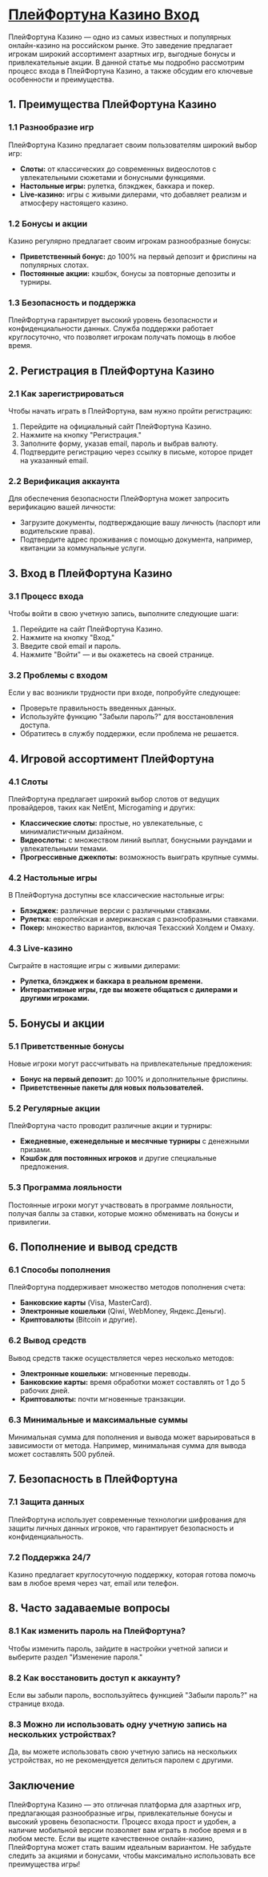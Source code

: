 # [ПлейФортуна Казино Вход](https://4v4rg0e52p.com/alt/playfortuna?27f770988db651f9cc8f16742d88cecd)

ПлейФортуна Казино — одно из самых известных и популярных онлайн-казино на российском рынке. Это заведение предлагает игрокам широкий ассортимент азартных игр, выгодные бонусы и привлекательные акции. В данной статье мы подробно рассмотрим процесс входа в ПлейФортуна Казино, а также обсудим его ключевые особенности и преимущества.

## 1. Преимущества ПлейФортуна Казино

### 1.1 Разнообразие игр

ПлейФортуна Казино предлагает своим пользователям широкий выбор игр:

* **Слоты:** от классических до современных видеослотов с увлекательными сюжетами и бонусными функциями.
* **Настольные игры:** рулетка, блэкджек, баккара и покер.
* **Live-казино:** игры с живыми дилерами, что добавляет реализм и атмосферу настоящего казино.

### 1.2 Бонусы и акции

Казино регулярно предлагает своим игрокам разнообразные бонусы:

* **Приветственный бонус:** до 100% на первый депозит и фриспины на популярных слотах.
* **Постоянные акции:** кэшбэк, бонусы за повторные депозиты и турниры.

### 1.3 Безопасность и поддержка

ПлейФортуна гарантирует высокий уровень безопасности и конфиденциальности данных. Служба поддержки работает круглосуточно, что позволяет игрокам получать помощь в любое время.

## 2. Регистрация в ПлейФортуна Казино

### 2.1 Как зарегистрироваться

Чтобы начать играть в ПлейФортуна, вам нужно пройти регистрацию:

1. Перейдите на официальный сайт ПлейФортуна Казино.
2. Нажмите на кнопку "Регистрация."
3. Заполните форму, указав email, пароль и выбрав валюту.
4. Подтвердите регистрацию через ссылку в письме, которое придет на указанный email.

### 2.2 Верификация аккаунта

Для обеспечения безопасности ПлейФортуна может запросить верификацию вашей личности:

* Загрузите документы, подтверждающие вашу личность (паспорт или водительские права).
* Подтвердите адрес проживания с помощью документа, например, квитанции за коммунальные услуги.

## 3. Вход в ПлейФортуна Казино

### 3.1 Процесс входа

Чтобы войти в свою учетную запись, выполните следующие шаги:

1. Перейдите на сайт ПлейФортуна Казино.
2. Нажмите на кнопку "Вход."
3. Введите свой email и пароль.
4. Нажмите "Войти" — и вы окажетесь на своей странице.

### 3.2 Проблемы с входом

Если у вас возникли трудности при входе, попробуйте следующее:

* Проверьте правильность введенных данных.
* Используйте функцию "Забыли пароль?" для восстановления доступа.
* Обратитесь в службу поддержки, если проблема не решается.

## 4. Игровой ассортимент ПлейФортуна

### 4.1 Слоты

ПлейФортуна предлагает широкий выбор слотов от ведущих провайдеров, таких как NetEnt, Microgaming и других:

* **Классические слоты:** простые, но увлекательные, с минималистичным дизайном.
* **Видеослоты:** с множеством линий выплат, бонусными раундами и увлекательными темами.
* **Прогрессивные джекпоты:** возможность выиграть крупные суммы.

### 4.2 Настольные игры

В ПлейФортуна доступны все классические настольные игры:

* **Блэкджек:** различные версии с различными ставками.
* **Рулетка:** европейская и американская с разнообразными ставками.
* **Покер:** множество вариантов, включая Техасский Холдем и Омаху.

### 4.3 Live-казино

Сыграйте в настоящие игры с живыми дилерами:

* **Рулетка, блэкджек и баккара в реальном времени.**
* **Интерактивные игры, где вы можете общаться с дилерами и другими игроками.**

## 5. Бонусы и акции

### 5.1 Приветственные бонусы

Новые игроки могут рассчитывать на привлекательные предложения:

* **Бонус на первый депозит:** до 100% и дополнительные фриспины.
* **Приветственные пакеты для новых пользователей.**

### 5.2 Регулярные акции

ПлейФортуна часто проводит различные акции и турниры:

* **Ежедневные, еженедельные и месячные турниры** с денежными призами.
* **Кэшбэк для постоянных игроков** и другие специальные предложения.

### 5.3 Программа лояльности

Постоянные игроки могут участвовать в программе лояльности, получая баллы за ставки, которые можно обменивать на бонусы и привилегии.

## 6. Пополнение и вывод средств

### 6.1 Способы пополнения

ПлейФортуна поддерживает множество методов пополнения счета:

* **Банковские карты** (Visa, MasterCard).
* **Электронные кошельки** (Qiwi, WebMoney, Яндекс.Деньги).
* **Криптовалюты** (Bitcoin и другие).

### 6.2 Вывод средств

Вывод средств также осуществляется через несколько методов:

* **Электронные кошельки:** мгновенные переводы.
* **Банковские карты:** время обработки может составлять от 1 до 5 рабочих дней.
* **Криптовалюты:** почти мгновенные транзакции.

### 6.3 Минимальные и максимальные суммы

Минимальная сумма для пополнения и вывода может варьироваться в зависимости от метода. Например, минимальная сумма для вывода может составлять 500 рублей.

## 7. Безопасность в ПлейФортуна

### 7.1 Защита данных

ПлейФортуна использует современные технологии шифрования для защиты личных данных игроков, что гарантирует безопасность и конфиденциальность.

### 7.2 Поддержка 24/7

Казино предлагает круглосуточную поддержку, которая готова помочь вам в любое время через чат, email или телефон.

## 8. Часто задаваемые вопросы

### 8.1 Как изменить пароль на ПлейФортуна?

Чтобы изменить пароль, зайдите в настройки учетной записи и выберите раздел "Изменение пароля."

### 8.2 Как восстановить доступ к аккаунту?

Если вы забыли пароль, воспользуйтесь функцией "Забыли пароль?" на странице входа.

### 8.3 Можно ли использовать одну учетную запись на нескольких устройствах?

Да, вы можете использовать свою учетную запись на нескольких устройствах, но не рекомендуется делиться паролем с другими.

## Заключение

ПлейФортуна Казино — это отличная платформа для азартных игр, предлагающая разнообразные игры, привлекательные бонусы и высокий уровень безопасности. Процесс входа прост и удобен, а наличие мобильной версии позволяет вам играть в любое время и в любом месте. Если вы ищете качественное онлайн-казино, ПлейФортуна может стать вашим идеальным вариантом. Не забудьте следить за акциями и бонусами, чтобы максимально использовать все преимущества игры!

